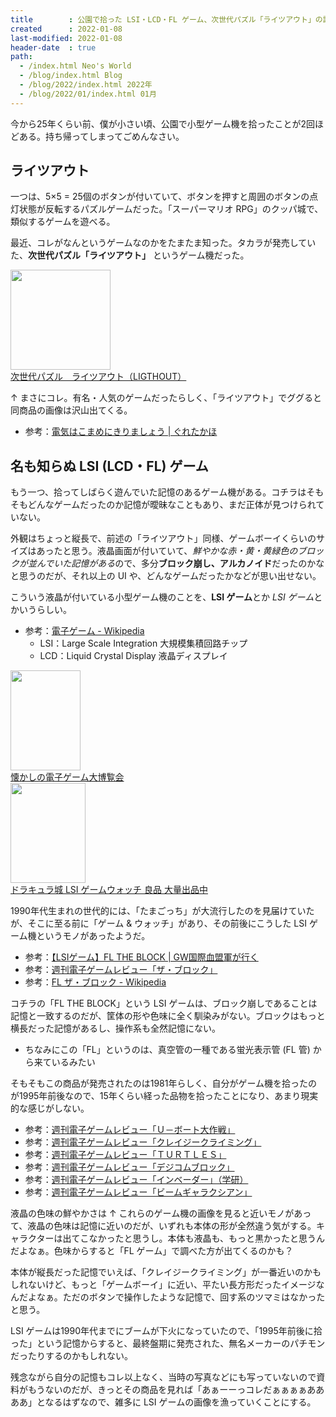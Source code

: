 ```yaml
---
title        : 公園で拾った LSI・LCD・FL ゲーム、次世代パズル「ライツアウト」の記憶
created      : 2022-01-08
last-modified: 2022-01-08
header-date  : true
path:
  - /index.html Neo's World
  - /blog/index.html Blog
  - /blog/2022/index.html 2022年
  - /blog/2022/01/index.html 01月
---
```


今から25年くらい前、僕が小さい頃、公園で小型ゲーム機を拾ったことが2回ほどある。持ち帰ってしまってごめんなさい。

## ライツアウト

一つは、5×5 = 25個のボタンが付いていて、ボタンを押すと周囲のボタンの点灯状態が反転するパズルゲームだった。「スーパーマリオ RPG」のクッパ城で、類似するゲームを遊べる。

最近、コレがなんというゲームなのかをたまたま知った。タカラが発売していた、**次世代パズル「ライツアウト」** というゲーム機だった。

<div class="ad-amazon">
  <div class="ad-amazon-image">
    <a href="https://www.amazon.co.jp/dp/B002P6ZDMC?tag=neos21-22&amp;linkCode=osi&amp;th=1&amp;psc=1">
      <img src="https://m.media-amazon.com/images/I/51UcH4KlQ6L._SL160_.jpg" width="160" height="160">
    </a>
  </div>
  <div class="ad-amazon-info">
    <div class="ad-amazon-title">
      <a href="https://www.amazon.co.jp/dp/B002P6ZDMC?tag=neos21-22&amp;linkCode=osi&amp;th=1&amp;psc=1">次世代パズル　ライツアウト（LIGTHOUT）</a>
    </div>
  </div>
</div>

↑ まさにコレ。有名・人気のゲームだったらしく、「ライツアウト」でググると同商品の画像は沢山出てくる。

- 参考：[電気はこまめにきりましょう | ぐれたかほ](http://gurekaho.blog47.fc2.com/blog-entry-769.html?sp)

## 名も知らぬ LSI (LCD・FL) ゲーム

もう一つ、拾ってしばらく遊んでいた記憶のあるゲーム機がある。コチラはそもそもどんなゲームだったのか記憶が曖昧なこともあり、まだ正体が見つけられていない。

外観はちょっと縦長で、前述の「ライツアウト」同様、ゲームボーイくらいのサイズはあったと思う。液晶画面が付いていて、*鮮やかな赤・黄・黄緑色のブロックが並んでいた記憶がある*ので、多分**ブロック崩し、アルカノイド**だったのかなと思うのだが、それ以上の UI や、どんなゲームだったかなどが思い出せない。

こういう液晶が付いている小型ゲーム機のことを、**LSI ゲーム**とか *LSI ゲーム*とかいうらしい。

- 参考：[電子ゲーム - Wikipedia](https://ja.wikipedia.org/wiki/%E9%9B%BB%E5%AD%90%E3%82%B2%E3%83%BC%E3%83%A0)
  - LSI：Large Scale Integration 大規模集積回路チップ
  - LCD：Liquid Crystal Display 液晶ディスプレイ

<div class="ad-amazon">
  <div class="ad-amazon-image">
    <a href="https://www.amazon.co.jp/dp/B07F3329YW?tag=neos21-22&amp;linkCode=osi&amp;th=1&amp;psc=1">
      <img src="https://m.media-amazon.com/images/I/517lBhLq2qL._SL160_.jpg" width="112" height="160">
    </a>
  </div>
  <div class="ad-amazon-info">
    <div class="ad-amazon-title">
      <a href="https://www.amazon.co.jp/dp/B07F3329YW?tag=neos21-22&amp;linkCode=osi&amp;th=1&amp;psc=1">懐かしの電子ゲーム大博覧会</a>
    </div>
  </div>
</div>

<div class="ad-amazon">
  <div class="ad-amazon-image">
    <a href="https://www.amazon.co.jp/dp/B09JSQ669F?tag=neos21-22&amp;linkCode=osi&amp;th=1&amp;psc=1">
      <img src="https://m.media-amazon.com/images/I/41VvvOizumL._SL160_.jpg" width="120" height="160">
    </a>
  </div>
  <div class="ad-amazon-info">
    <div class="ad-amazon-title">
      <a href="https://www.amazon.co.jp/dp/B09JSQ669F?tag=neos21-22&amp;linkCode=osi&amp;th=1&amp;psc=1">ドラキュラ城 LSI ゲームウォッチ 良品 大量出品中</a>
    </div>
  </div>
</div>

1990年代生まれの世代的には、「たまごっち」が大流行したのを見届けていたが、そこに至る前に「ゲーム & ウォッチ」があり、その前後にこうした LSI ゲーム機というモノがあったようだ。

- 参考：[【LSIゲーム】FL THE BLOCK | GW国際血盟軍が行く](https://ameblo.jp/tabibito56/entry-11155029266.html)
- 参考：[週刊電子ゲームレビュー「ザ・ブロック」](http://www5e.biglobe.ne.jp/kiden/densigame5/theblock.htm)
- 参考：[FL ザ・ブロック - Wikipedia](https://ja.wikipedia.org/wiki/FL_%E3%82%B6%E3%83%BB%E3%83%96%E3%83%AD%E3%83%83%E3%82%AF)

コチラの「FL THE BLOCK」という LSI ゲームは、ブロック崩しであることは記憶と一致するのだが、筐体の形や色味に全く馴染みがない。ブロックはもっと横長だった記憶があるし、操作系も全然記憶にない。

- ちなみにこの「FL」というのは、真空管の一種である蛍光表示管 (FL 管) から来ているみたい

そもそもこの商品が発売されたのは1981年らしく、自分がゲーム機を拾ったのが1995年前後なので、15年くらい経った品物を拾ったことになり、あまり現実的な感じがしない。

- 参考：[週刊電子ゲームレビュー「Ｕ－ボート大作戦」](http://www5e.biglobe.ne.jp/kiden/densigame4/shu.U_boat.htm)
- 参考：[週刊電子ゲームレビュー「クレイジークライミング」](http://www5e.biglobe.ne.jp/kiden/densigame4/shu.crcl.htm)
- 参考：[週刊電子ゲームレビュー「ＴＵＲＴＬＥＳ」](http://www5e.biglobe.ne.jp/kiden/densigame4/shu.turtles.htm)
- 参考：[週刊電子ゲームレビュー「デジコムブロック」](http://www5e.biglobe.ne.jp/kiden/densigame6/degitcom_block.htm)
- 参考：[週刊電子ゲームレビュー「インベーダー」（学研）](http://www5e.biglobe.ne.jp/kiden/densigame10/invader_gakken.htm)
- 参考：[週刊電子ゲームレビュー「ビームギャラクシアン」](http://www5e.biglobe.ne.jp/kiden/shu.beam.htm)

液晶の色味の鮮やかさは ↑ これらのゲーム機の画像を見ると近いモノがあって、液晶の色味は記憶に近いのだが、いずれも本体の形が全然違う気がする。キャラクターは出てこなかったと思うし。本体も液晶も、もっと黒かったと思うんだよなぁ。色味からすると「FL ゲーム」で調べた方が出てくるのかも？

本体が縦長だった記憶でいえば、「クレイジークライミング」が一番近いのかもしれないけど、もっと「ゲームボーイ」に近い、平たい長方形だったイメージなんだよなぁ。ただのボタンで操作したような記憶で、回す系のツマミはなかったと思う。

LSI ゲームは1990年代までにブームが下火になっていたので、「1995年前後に拾った」という記憶からすると、最終盤期に発売された、無名メーカーのパチモンだったりするのかもしれない。

残念ながら自分の記憶もコレ以上なく、当時の写真などにも写っていないので資料がもうないのだが、きっとその商品を見れば「あぁーーっコレだぁぁぁぁああああ」となるはずなので、雑多に LSI ゲームの画像を漁っていくことにする。
